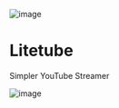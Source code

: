 ![image](https://github.com/user-attachments/assets/f2928e46-1313-4834-bec3-cabd2ac636a1)
# Litetube
Simpler YouTube Streamer

![image](https://github.com/user-attachments/assets/b30401e3-a4f3-4dd9-909e-d770b3ba41e3)
